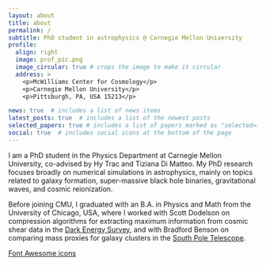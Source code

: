 ```yaml
---
layout: about
title: about
permalink: /
subtitle: PhD student in astrophysics @ Carnegie Mellon University
profile:
  align: right
  image: prof_pic.png
  image_circular: true # crops the image to make it circular
  address: >
    <p>McWilliams Center for Cosmology</p>
    <p>Carnegie Mellon University</p>
    <p>Pittsburgh, PA, USA 15213</p>

news: true  # includes a list of news items
latest_posts: true  # includes a list of the newest posts
selected_papers: true # includes a list of papers marked as "selected={true}"
social: true  # includes social icons at the bottom of the page
---
```


I am a PhD student in the Physics Department at Carnegie Mellon University, co-advised by Hy Trac and Tiziana Di Matteo. My PhD research focuses broadly on numerical simulations in astrophysics, mainly on topics related to galaxy formation, super-massive black hole binaries, gravitational waves, and cosmic reionization. 

Before joining CMU, I graduated with an B.A. in Physics and Math from the University of Chicago, USA, where I worked with Scott Dodelson on compression algorithms for extracting maximum information from cosmic shear data in the [Dark Energy Survey](https://www.darkenergysurvey.org/), and with Bradford Benson on comparing mass proxies for galaxy clusters in the [South Pole Telescope](https://pole.uchicago.edu/public/Home.html).

[Font Awesome icons](http://fortawesome.github.io/Font-Awesome/)